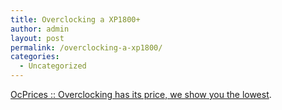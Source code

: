 ```yaml
---
title: Overclocking a XP1800+
author: admin
layout: post
permalink: /overclocking-a-xp1800/
categories:
  - Uncategorized
---
```

[OcPrices :: Overclocking has its price, we show you the lowest][1].

 [1]: http://www.ocprices.com/?rev_id=116 "OcPrices :: Overclocking has its price, we show you the lowest"